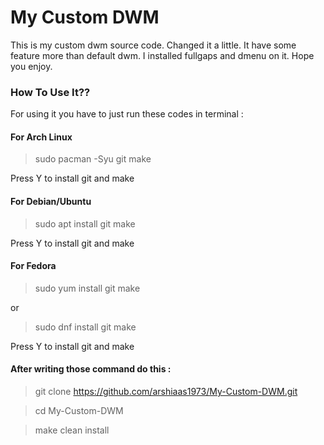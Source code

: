 # My Custom DWM
This is my custom dwm source code. Changed it a little. It have some feature more than default dwm. I installed fullgaps and dmenu on it. Hope you enjoy.
### How To Use It??
For using it you have to just run these codes in terminal : 

#### For Arch Linux
> sudo pacman -Syu git make

Press Y to install git and make
#### For Debian/Ubuntu
> sudo apt install git make

Press Y to install git and make
#### For Fedora
> sudo yum install git make

or

> sudo dnf install git make

Press Y to install git and make
#### After writing those command do this :
> git clone https://github.com/arshiaas1973/My-Custom-DWM.git

> cd My-Custom-DWM

> make clean install


